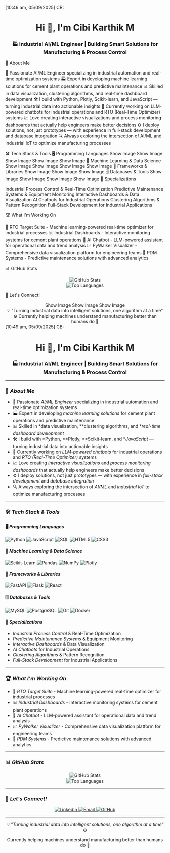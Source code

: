 [10:46 am, 05/09/2025] CB: <h1 align="center">Hi 👋, I'm Cibi Karthik M</h1>
<h3 align="center">🏭 Industrial AI/ML Engineer | Building Smart Solutions for Manufacturing & Process Control</h3>

🌟 About Me

🧠 Passionate AI/ML Engineer specializing in industrial automation and real-time optimization systems
🏭 Expert in developing machine learning solutions for cement plant operations and predictive maintenance
📊 Skilled in data visualization, clustering algorithms, and real-time dashboard development
🛠️ I build with Python, Plotly, Scikit-learn, and JavaScript — turning industrial data into actionable insights
🤖 Currently working on LLM-powered chatbots for industrial operations and RTO (Real-Time Optimizer) systems
📈 Love creating interactive visualizations and process monitoring dashboards that actually help engineers make better decisions
⚙️ I deploy solutions, not just prototypes — with experience in full-stack development and database integration
🔍 Always exploring the intersection of AI/ML and industrial IoT to optimize manufacturing processes


🛠️ Tech Stack & Tools
🖥️ Programming Languages
Show Image
Show Image
Show Image
Show Image
Show Image
🤖 Machine Learning & Data Science
Show Image
Show Image
Show Image
Show Image
🚀 Frameworks & Libraries
Show Image
Show Image
Show Image
🗄️ Databases & Tools
Show Image
Show Image
Show Image
Show Image
🎨 Specializations

Industrial Process Control & Real-Time Optimization
Predictive Maintenance Systems & Equipment Monitoring
Interactive Dashboards & Data Visualization
AI Chatbots for Industrial Operations
Clustering Algorithms & Pattern Recognition
Full-Stack Development for Industrial Applications


🏆 What I'm Working On

🎯 RTO Target Suite - Machine learning-powered real-time optimizer for industrial processes
📊 Industrial Dashboards - Interactive monitoring systems for cement plant operations
🤖 AI Chatbot - LLM-powered assistant for operational data and trend analysis
📈 PyWalker Visualizer - Comprehensive data visualization platform for engineering teams
🔧 PDM Systems - Predictive maintenance solutions with advanced analytics


📊 GitHub Stats
<div align="center">
  <img src="https://github-readme-stats.vercel.app/api?username=your-username&show_icons=true&theme=radical" alt="GitHub Stats" />
</div>
<div align="center">
  <img src="https://github-readme-stats.vercel.app/api/top-langs/?username=your-username&layout=compact&theme=radical" alt="Top Languages" />
</div>

🤝 Let's Connect!
<div align="center">
Show Image
Show Image
Show Image
</div>

<div align="center">
💡 "Turning industrial data into intelligent solutions, one algorithm at a time" ⚙️
Currently helping machines understand manufacturing better than humans do 🤖
</div>
[10:49 am, 05/09/2025] CB: <h1 align="center">Hi 👋, I'm Cibi Karthik M</h1>
<h3 align="center">🏭 Industrial AI/ML Engineer | Building Smart Solutions for Manufacturing & Process Control</h3>

---

### 🌟 *About Me*
- 🧠 Passionate *AI/ML Engineer* specializing in industrial automation and real-time optimization systems
- 🏭 Expert in developing *machine learning solutions* for cement plant operations and predictive maintenance
- 📊 Skilled in *data visualization, **clustering algorithms, and **real-time dashboard development*
- 🛠️ I build with *Python, **Plotly, **Scikit-learn, and **JavaScript* — turning industrial data into actionable insights
- 🤖 Currently working on *LLM-powered chatbots* for industrial operations and *RTO (Real-Time Optimizer)* systems
- 📈 Love creating *interactive visualizations* and *process monitoring dashboards* that actually help engineers make better decisions
- ⚙️ I deploy solutions, not just prototypes — with experience in *full-stack development* and *database integration*
- 🔍 Always exploring the intersection of *AI/ML* and *industrial IoT* to optimize manufacturing processes

---

### 🛠️ *Tech Stack & Tools*

#### 🖥️ *Programming Languages*
![Python](https://img.shields.io/badge/Python-3776AB?style=for-the-badge&logo=python&logoColor=white)
![JavaScript](https://img.shields.io/badge/JavaScript-F7DF1E?style=for-the-badge&logo=javascript&logoColor=black)
![SQL](https://img.shields.io/badge/SQL-4479A1?style=for-the-badge&logo=mysql&logoColor=white)
![HTML5](https://img.shields.io/badge/HTML5-E34F26?style=for-the-badge&logo=html5&logoColor=white)
![CSS3](https://img.shields.io/badge/CSS3-1572B6?style=for-the-badge&logo=css3&logoColor=white)

#### 🤖 *Machine Learning & Data Science*
![Scikit-Learn](https://img.shields.io/badge/scikit--learn-F7931E?style=for-the-badge&logo=scikit-learn&logoColor=white)
![Pandas](https://img.shields.io/badge/Pandas-150458?style=for-the-badge&logo=pandas&logoColor=white)
![NumPy](https://img.shields.io/badge/NumPy-013243?style=for-the-badge&logo=numpy&logoColor=white)
![Plotly](https://img.shields.io/badge/Plotly-3F4F75?style=for-the-badge&logo=plotly&logoColor=white)

#### 🚀 *Frameworks & Libraries*
![FastAPI](https://img.shields.io/badge/FastAPI-009688?style=for-the-badge&logo=fastapi&logoColor=white)
![Flask](https://img.shields.io/badge/Flask-000000?style=for-the-badge&logo=flask&logoColor=white)
![React](https://img.shields.io/badge/React-61DAFB?style=for-the-badge&logo=react&logoColor=black)

#### 🗄️ *Databases & Tools*
![MySQL](https://img.shields.io/badge/MySQL-4479A1?style=for-the-badge&logo=mysql&logoColor=white)
![PostgreSQL](https://img.shields.io/badge/PostgreSQL-336791?style=for-the-badge&logo=postgresql&logoColor=white)
![Git](https://img.shields.io/badge/Git-F05032?style=for-the-badge&logo=git&logoColor=white)
![Docker](https://img.shields.io/badge/Docker-2496ED?style=for-the-badge&logo=docker&logoColor=white)

#### 🎨 *Specializations*
- *Industrial Process Control* & Real-Time Optimization
- *Predictive Maintenance Systems* & Equipment Monitoring  
- *Interactive Dashboards* & Data Visualization
- *AI Chatbots* for Industrial Operations
- *Clustering Algorithms* & Pattern Recognition
- *Full-Stack Development* for Industrial Applications

---

### 🏆 *What I'm Working On*
- 🎯 *RTO Target Suite* - Machine learning-powered real-time optimizer for industrial processes
- 📊 *Industrial Dashboards* - Interactive monitoring systems for cement plant operations
- 🤖 *AI Chatbot* - LLM-powered assistant for operational data and trend analysis
- 📈 *PyWalker Visualizer* - Comprehensive data visualization platform for engineering teams
- 🔧 *PDM Systems* - Predictive maintenance solutions with advanced analytics

---

### 📊 *GitHub Stats*

<div align="center">
  <img src="https://github-readme-stats.vercel.app/api?username=your-username&show_icons=true&theme=radical" alt="GitHub Stats" />
</div>

<div align="center">
  <img src="https://github-readme-stats.vercel.app/api/top-langs/?username=your-username&layout=compact&theme=radical" alt="Top Languages" />
</div>

---

### 🤝 *Let's Connect!*

<div align="center">
  
<a href="https://linkedin.com/in/cibikarthik" target="_blank">
  <img src="https://img.shields.io/badge/LinkedIn-0077B5?style=for-the-badge&logo=linkedin&logoColor=white" alt="LinkedIn"/>
</a>
<a href="mailto:cibikarthik.m@gmail.com" target="_blank">
  <img src="https://img.shields.io/badge/Email-D14836?style=for-the-badge&logo=gmail&logoColor=white" alt="Email"/>
</a>
<a href="https://github.com/cibikarthik" target="_blank">
  <img src="https://img.shields.io/badge/GitHub-100000?style=for-the-badge&logo=github&logoColor=white" alt="GitHub"/>
</a>

</div>

---

<div align="center">
  
*💡 "Turning industrial data into intelligent solutions, one algorithm at a time"* ⚙️

Currently helping machines understand manufacturing better than humans do 🤖

</div>
